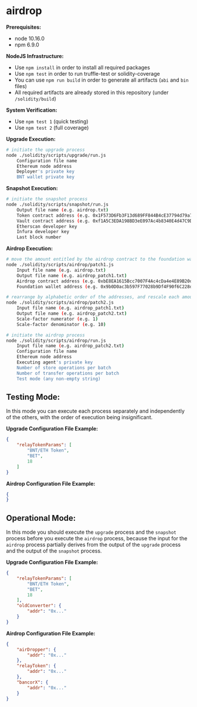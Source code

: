 # airdrop

**Prerequisites:**
- node 10.16.0
- npm 6.9.0

**NodeJS Infrastructure:**
- Use `npm install` in order to install all required packages
- Use `npm test` in order to run truffle-test or solidity-coverage
- You can use `npm run build` in order to generate all artifacts (`abi` and `bin` files)
- All required artifacts are already stored in this repository (under `/solidity/build`)

**System Verification:**
- Use `npm test 1` (quick testing)
- Use `npm test 2` (full coverage)

**Upgrade Execution:**
```bash
# initiate the upgrade process
node ./solidity/scripts/upgrade/run.js
    Configuration file name
    Ethereum node address
    Deployer's private key
    BNT wallet private key
```

**Snapshot Execution:**
```bash
# initiate the snapshot process
node ./solidity/scripts/snapshot/run.js
    Output file name (e.g. airdrop.txt)
    Token contract address (e.g. 0x1F573D6Fb3F13d689FF844B4cE37794d79a7FF1C)
    Vault contract address (e.g. 0xf1A5C3EDA198BD3eE097Ac4b8340E4d47C9D4679)
    Etherscan developer key
    Infura developer key
    Last block number
```

**Airdrop Execution:**
```bash
# move the amount entitled by the airdrop contract to the foundation wallet
node ./solidity/scripts/airdrop/patch1.js
    Input file name (e.g. airdrop.txt)
    Output file name (e.g. airdrop_patch1.txt)
    Airdrop contract address (e.g. 0xbE8EA1615Bcc7007F4Ac4cDa4e4E89B20d5c9499)
    Foundation wallet address (e.g. 0x9b0D0ac3b597F77028b9Df4F90f6C228d6ba33CC)
```

```bash
# rearrange by alphabetic order of the addresses, and rescale each amount
node ./solidity/scripts/airdrop/patch2.js
    Input file name (e.g. airdrop_patch1.txt)
    Output file name (e.g. airdrop_patch2.txt)
    Scale-factor numerator (e.g. 1)
    Scale-factor denominator (e.g. 10)
```

```bash
# initiate the airdrop process
node ./solidity/scripts/airdrop/run.js
    Input file name (e.g. airdrop_patch2.txt)
    Configuration file name
    Ethereum node address
    Executing agent's private key
    Number of store operations per batch
    Number of transfer operations per batch
    Test mode (any non-empty string)
```

## Testing Mode:

In this mode you can execute each process separately and independently of the others, with the order of execution being insignificant.

**Upgrade Configuration File Example:**
```json
{
    "relayTokenParams": [
        "BNT/ETH Token",
        "BET",
        18
    ]
}
```

**Airdrop Configuration File Example:**
```json
{
}
```

## Operational Mode:

In this mode you should execute the `upgrade` process and the `snapshot` process before you execute the `airdrop` process, because
the input for the `airdrop` process partially derives from the output of the `upgrade` process and the output of the `snapshot` process.

**Upgrade Configuration File Example:**
```json
{
    "relayTokenParams": [
        "BNT/ETH Token",
        "BET",
        18
    ],
    "oldConverter": {
        "addr": "0x..."
    }
}
```

**Airdrop Configuration File Example:**
```json
{
    "airDropper": {
        "addr": "0x..."
    },
    "relayToken": {
        "addr": "0x..."
    },
    "bancorX": {
        "addr": "0x..."
    }
}
```
